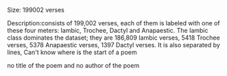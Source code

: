 Size: 199002 verses

Description:consists of 199,002 verses, each of them is labeled with one of these four meters: Iambic, Trochee, Dactyl and Anapaestic. The Iambic class dominates the dataset; they are 186,809 Iambic verses, 5418 Trochee verses, 5378 Anapaestic verses, 1397 Dactyl verses. It is also separated by lines, Can't know where is the start of a poem

no title of the poem and no author of the poem

